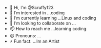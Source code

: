 - 👋 Hi, I’m @Scruffy123
- 👀 I’m interested in ...coding
- 🌱 I’m currently learning ...Linux and coding
- 💞️ I’m looking to collaborate on ...
- 📫 How to reach me ...learning coding
- 😄 Pronouns: ...
- ⚡ Fun fact: ...Im an Artist

<!---
Scruffy123/Scruffy123 is a ✨ special ✨ repository because its `README.md` (this file) appears on your GitHub profile.
You can click the Preview link to take a look at your changes.
--->
